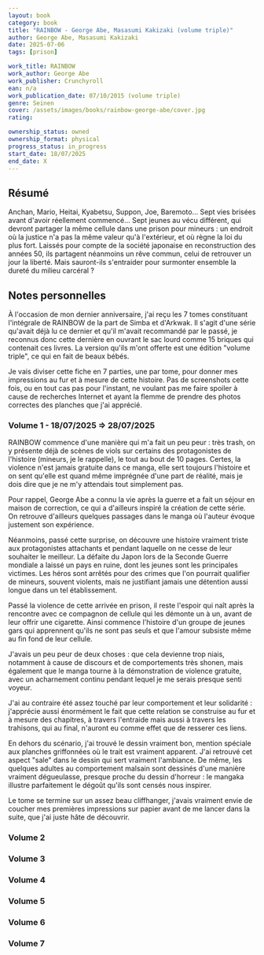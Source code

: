 ```yaml
---
layout: book
category: book
title: "RAINBOW - George Abe, Masasumi Kakizaki (volume triple)"
author: George Abe, Masasumi Kakizaki
date: 2025-07-06
tags: [prison]

work_title: RAINBOW
work_author: George Abe
work_publisher: Crunchyroll
ean: n/a 
work_publication_date: 07/10/2015 (volume triple)
genre: Seinen
cover: /assets/images/books/rainbow-george-abe/cover.jpg
rating: 

ownership_status: owned
ownership_format: physical
progress_status: in_progress
start_date: 18/07/2025
end_date: X
---
```

## Résumé
Anchan, Mario, Heitai, Kyabetsu, Suppon, Joe, Baremoto... Sept vies brisées avant d'avoir réellement commencé... Sept jeunes au vécu différent, qui devront partager la même cellule dans une prison pour mineurs : un endroit où la justice n'a pas la même valeur qu'à l'extérieur, et où règne la loi du plus fort. Laissés pour compte de la société japonaise en reconstruction des années 50, ils partagent néanmoins un rêve commun, celui de retrouver un jour la liberté. Mais sauront-ils s'entraider pour surmonter ensemble la dureté du milieu carcéral ?

## Notes personnelles
À l'occasion de mon dernier anniversaire, j'ai reçu les 7 tomes constituant l'intégrale de RAINBOW de la part de Simba et d'Arkwak. 
Il s'agit d'une série qu'avait déjà lu ce dernier et qu'il m'avait recommandé par le passé, je reconnus donc cette dernière en ouvrant le sac lourd comme 15 briques qui contenait ces livres.
La version qu'ils m'ont offerte est une édition "volume triple", ce qui en fait de beaux bébés.

Je vais diviser cette fiche en 7 parties, une par tome, pour donner mes impressions au fur et à mesure de cette histoire. Pas de screenshots cette fois, ou en tout cas pas pour l'instant, ne voulant pas me faire spoiler à cause de recherches Internet et ayant la flemme de prendre des photos correctes des planches que j'ai apprécié. 

### Volume 1 - 18/07/2025 => 28/07/2025

RAINBOW commence d'une manière qui m'a fait un peu peur : très trash, on y présente déjà de scènes de viols sur certains des protagonistes de l'histoire (mineurs, je le rappelle), le tout au bout de 10 pages. Certes, la violence n'est jamais gratuite dans ce manga, elle sert toujours l'histoire et on sent qu'elle est quand même imprégnée d'une part de réalité, mais je dois dire que je ne m'y attendais tout simplement pas.

Pour rappel, George Abe a connu la vie après la guerre et a fait un séjour en maison de correction, ce qui a d'ailleurs inspiré la création de cette série. On retrouve d'ailleurs quelques passages dans le manga où l'auteur évoque justement son expérience.

Néanmoins, passé cette surprise, on découvre une histoire vraiment triste aux protagonistes attachants et pendant laquelle on ne cesse de leur souhaiter le meilleur. La défaite du Japon lors de la Seconde Guerre mondiale a laissé un pays en ruine, dont les jeunes sont les principales victimes. Les héros sont arrêtés pour des crimes que l'on pourrait qualifier de mineurs, souvent violents, mais ne justifiant jamais une détention aussi longue dans un tel établissement. 

Passé la violence de cette arrivée en prison, il reste l'espoir qui naît après la rencontre avec ce compagnon de cellule qui les démonte un à un, avant de leur offrir une cigarette. Ainsi commence l'histoire d'un groupe de jeunes gars qui apprennent qu'ils ne sont pas seuls et que l'amour subsiste même au fin fond de leur cellule.

J'avais un peu peur de deux choses : que cela devienne trop niais, notamment à cause de discours et de comportements très shonen, mais également que le manga tourne à la démonstration de violence gratuite, avec un acharnement continu pendant lequel je me serais presque senti voyeur. 

J'ai au contraire été assez touché par leur comportement et leur solidarité : j'apprécie aussi énormément le fait que cette relation se construise au fur et à mesure des chapitres, à travers l'entraide mais aussi à travers les trahisons, qui au final, n'auront eu comme effet que de resserer ces liens.

En dehors du scénario, j'ai trouvé le dessin vraiment bon, mention spéciale aux planches griffonnées où le trait est vraiment apparent. J'ai retrouvé cet aspect "sale" dans le dessin qui sert vraiment l'ambiance.
De même, les quelques adultes au comportement malsain sont dessinés d'une manière vraiment dégueulasse, presque proche du dessin d'horreur : le mangaka illustre parfaitement le dégoût qu'ils sont censés nous inspirer.

Le tome se termine sur un assez beau cliffhanger, j'avais vraiment envie de coucher mes premières impressions sur papier avant de me lancer dans la suite, que j'ai juste hâte de découvrir.

### Volume 2 

### Volume 3

### Volume 4

### Volume 5

### Volume 6

### Volume 7

